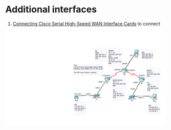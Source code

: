 # Additional interfaces
1. [Connecting Cisco Serial High-Speed WAN Interface Cards](https://www.cisco.com/c/en/us/td/docs/routers/access/interfaces/ic/hardware/installation/guide/1_2T_2AS_HWIC.html) to connect

![](nw.png)
